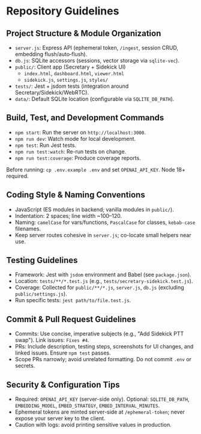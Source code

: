 # Repository Guidelines

## Project Structure & Module Organization
- `server.js`: Express API (ephemeral token, `/ingest`, session CRUD, embedding flush/auto‑flush).
- `db.js`: SQLite accessors (sessions, vector storage via `sqlite-vec`).
- `public/`: Client app (Secretary + Sidekick UI)
  - `index.html`, `dashboard.html`, `viewer.html`
  - `sidekick.js`, `settings.js`, `styles/`
- `tests/`: Jest + jsdom tests (integration around Secretary/Sidekick/WebRTC).
- `data/`: Default SQLite location (configurable via `SQLITE_DB_PATH`).

## Build, Test, and Development Commands
- `npm start`: Run the server on `http://localhost:3000`.
- `npm run dev`: Watch mode for local development.
- `npm test`: Run Jest tests.
- `npm run test:watch`: Re-run tests on change.
- `npm run test:coverage`: Produce coverage reports.

Before running: `cp .env.example .env` and set `OPENAI_API_KEY`. Node 18+ required.

## Coding Style & Naming Conventions
- JavaScript (ES modules in backend; vanilla modules in `public/`).
- Indentation: 2 spaces; line width ~100–120.
- Naming: `camelCase` for vars/functions, `PascalCase` for classes, `kebab-case` filenames.
- Keep server routes cohesive in `server.js`; co-locate small helpers near use.

## Testing Guidelines
- Framework: Jest with `jsdom` environment and Babel (see `package.json`).
- Location: `tests/**/*.test.js` (e.g., `tests/secretary-sidekick.test.js`).
- Coverage: Collected for `public/**/*.js`, `server.js`, `db.js` (excluding `public/settings.js`).
- Run specific tests: `jest path/to/file.test.js`.

## Commit & Pull Request Guidelines
- Commits: Use concise, imperative subjects (e.g., "Add Sidekick PTT swap"). Link issues: `Fixes #4`.
- PRs: Include description, testing steps, screenshots for UI changes, and linked issues. Ensure `npm test` passes.
- Scope PRs narrowly; avoid unrelated formatting. Do not commit `.env` or secrets.

## Security & Configuration Tips
- Required: `OPENAI_API_KEY` (server-side only). Optional: `SQLITE_DB_PATH`, `EMBEDDING_MODEL`, `EMBED_STRATEGY`, `EMBED_INTERVAL_MINUTES`.
- Ephemeral tokens are minted server-side at `/ephemeral-token`; never expose your server key to the client.
- Caution with logs: avoid printing sensitive values in production.
